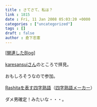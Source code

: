 ```yaml
---
title : さてさて、私は？
link : 1815
date : Fri, 11 Jan 2008 05:03:20 +0000
categories : ["uncategorized"]
tags : []
draft : false
author : 倉下忠憲
---
```


[<A HREF="http://www.doblog.com/weblog/myblog/2974/2622981#2622981" TARGET="_blank">関連したBlog</A>]<BR><BR><A HREF="http://www.doblog.com/weblog/myblog/2974" TARGET="_blank">karesansuiさん</A>のところで拝見。<BR><BR>おもしろそうなので参加。<BR><BR><A HREF="http://usokomaker.com/yoji/?a=Maker&oo=%A3%D2%A3%E1%A3%F3%A3%E8%A3%E9%A3%F4%A3%E1" TARGET="_blank">Rashitaを表す四字熟語</A>（<A HREF="http://usokomaker.com/yoji/?a=Maker&oo=%A3%D2%A3%E1%A3%F3%A3%E8%A3%E9%A3%F4%A3%E1" TARGET="_blank">四字熟語メーカー</A>）<BR><BR>ダメ男確定！みたいな・・・。<br><br>
